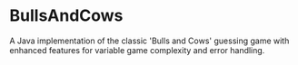 # BullsAndCows
A Java implementation of the classic 'Bulls and Cows' guessing game with enhanced features for variable game complexity and error handling.
